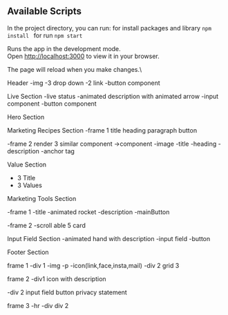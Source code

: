 

## Available Scripts

In the project directory, you can run:
for install packages and library  `npm install `
for run `npm start`

Runs the app in the development mode.\
Open [http://localhost:3000](http://localhost:3000) to view it in your browser.

The page will reload when you make changes.\


Header
-img
-3 drop down
-2 link
-button component

Live Section
-live status
-animated description with animated arrow
-input component
-button component

Hero Section

Marketing Recipes Section
-frame 1
title
heading
paragraph
button

-frame 2
render 3 similar component
->component
-image
-title
-heading
-description
-anchor tag

Value Section

- 3 Title
- 3 Values

Marketing Tools Section

-frame 1
-title
-animated rocket
-description
-mainButton

-frame 2
-scroll able 5 card

Input Field Section
-animated hand with description
-input field 
-button

Footer Section

frame 1
 -div 1
   -img
   -p
   -icon(link,face,insta,mail)
 -div 2
   grid 3

frame 2
  -div1 
    icon with description

  -div 2 
    input field 
    button
    privacy statement

frame 3
 -hr
 -div
   div 2